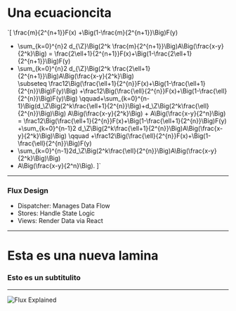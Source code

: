 # Una ecuacioncita
`\[
\frac{m}{2^{n+1}}F(x) +\Big(1-\frac{m}{2^{n+1}}\Big)F(y)
   + \sum_{k=0}^{n}2 d_{\Z}\Big(2^k \frac{m}{2^{n+1}}\Big)A\Big(\frac{x-y}{2^k}\Big) 
   = \frac{2\ell+1}{2^{n+1}}F(x)+\Big(1-\frac{2\ell+1}{2^{n+1}}\Big)F(y)
   + \sum_{k=0}^{n}2 d_{\Z}\Big(2^k \frac{2\ell+1}{2^{n+1}}\Big)A\Big(\frac{x-y}{2^k}\Big)  
   \subseteq \frac12\Big(\frac{\ell+1}{2^{n}}F(x)+\Big(1-\frac{\ell+1}{2^{n}}\Big)F(y)\Big) 
     +\frac12\Big(\frac{\ell}{2^{n}}F(x)+\Big(1-\frac{\ell}{2^{n}}\Big)F(y)\Big) 
   \qquad+\sum_{k=0}^{n-1}\Big(d_\Z\Big(2^k\frac{\ell+1}{2^{n}}\Big)+d_\Z\Big(2^k\frac{\ell}{2^{n}}\Big)\Big)
             A\Big(\frac{x-y}{2^k}\Big) + A\Big(\frac{x-y}{2^n}\Big)  
   = \frac12\Big(\frac{\ell+1}{2^{n}}F(x)+\Big(1-\frac{\ell+1}{2^{n}}\Big)F(y)
     +\sum_{k=0}^{n-1}2 d_\Z\Big(2^k\frac{\ell+1}{2^{n}}\Big)A\Big(\frac{x-y}{2^k}\Big)\Big) 
   \qquad +\frac12\Big(\frac{\ell}{2^{n}}F(x)+\Big(1-\frac{\ell}{2^{n}}\Big)F(y)
   + \sum_{k=0}^{n-1}2d_\Z\Big(2^k\frac{\ell}{2^{n}}\Big)A\Big(\frac{x-y}{2^k}\Big)\Big)
   + A\Big(\frac{x-y}{2^n}\Big). 
\]`
  
---

### Flux Design

- Dispatcher: Manages Data Flow
- Stores: Handle State   Logic
- Views: Render Data via React

---

# Esta es una nueva lamina

### Esto es un subtitulito

---

![Flux Explained](https://facebook.github.io/flux/img/flux-simple-f8-diagram-explained-1300w.png)